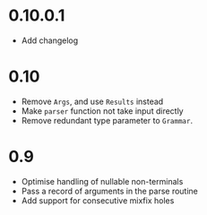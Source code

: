 # 0.10.0.1

- Add changelog

# 0.10

- Remove `Args`, and use `Results` instead
- Make `parser` function not take input directly
- Remove redundant type parameter to `Grammar`.

# 0.9

- Optimise handling of nullable non-terminals
- Pass a record of arguments in the parse routine
- Add support for consecutive mixfix holes
